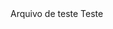 <html>
  </head>
    </title>Arquivo de teste</httml</title>
  </head>
  </body>
    </h1>Teste</h1>
  </body>
</html>
